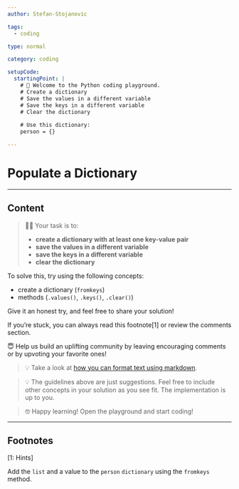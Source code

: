 ```yaml
---
author: Stefan-Stojanovic

tags:
  - coding

type: normal

category: coding

setupCode:
  startingPoint: |
    # 👋 Welcome to the Python coding playground.
    # Create a dictionary
    # Save the values in a different variable
    # Save the keys in a different variable
    # Clear the dictionary
 
    # Use this dictionary:
    person = {}

---
```


# Populate a Dictionary

---

## Content

> 👩‍💻 Your task is to:
> - **create a dictionary with at least one key-value pair**
> - **save the values in a different variable**
> - **save the keys in a different variable**
> - **clear the dictionary**

To solve this, try using the following concepts:
- create a dictionary (`fromkeys`)
- methods (`.values()`, `.keys()`, `.clear()`)

Give it an honest try, and feel free to share your solution!

If you’re stuck, you can always read this footnote[1] or review the comments section.

😇 Help us build an uplifting community by leaving encouraging comments or by upvoting your favorite ones!

> 💡 Take a look at [how you can format text using markdown](https://www.enki.com/glossary/general/markdown-formatting).

> 💡 The guidelines above are just suggestions. Feel free to include other concepts in your solution as you see fit. The implementation is up to you.

> 🤓 Happy learning! Open the playground and start coding!

---

## Footnotes

[1: Hints]

Add the `list` and a value to the `person` `dictionary` using the `fromkeys` method. 
